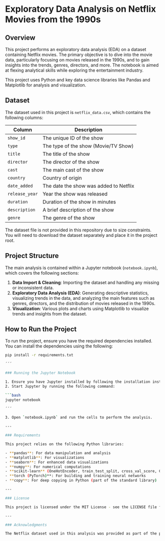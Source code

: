 # Exploratory Data Analysis on Netflix Movies from the 1990s

## Overview

This project performs an exploratory data analysis (EDA) on a dataset containing Netflix movies. The primary objective is to dive into the movie data, particularly focusing on movies released in the 1990s, and to gain insights into the trends, genres, directors, and more. The notebook is aimed at flexing analytical skills while exploring the entertainment industry.

This project uses Python and key data science libraries like Pandas and Matplotlib for analysis and visualization.

## Dataset

The dataset used in this project is `netflix_data.csv`, which contains the following columns:

| Column       | Description                  |
|--------------|------------------------------|
| `show_id`    | The unique ID of the show     |
| `type`       | The type of the show (Movie/TV Show) |
| `title`      | The title of the show         |
| `director`   | The director of the show      |
| `cast`       | The main cast of the show     |
| `country`    | Country of origin             |
| `date_added` | The date the show was added to Netflix |
| `release_year`| Year the show was released   |
| `duration`   | Duration of the show in minutes |
| `description`| A brief description of the show |
| `genre`      | The genre of the show         |

The dataset file is not provided in this repository due to size constraints. You will need to download the dataset separately and place it in the project root.

## Project Structure

The main analysis is contained within a Jupyter notebook (`notebook.ipynb`), which covers the following sections:

1. **Data Import & Cleaning**: Importing the dataset and handling any missing or inconsistent data.
2. **Exploratory Data Analysis (EDA)**: Generating descriptive statistics, visualizing trends in the data, and analyzing the main features such as genres, directors, and the distribution of movies released in the 1990s.
3. **Visualization**: Various plots and charts using Matplotlib to visualize trends and insights from the dataset.

## How to Run the Project

To run the project, ensure you have the required dependencies installed. You can install the dependencies using the following:

```bash
pip install -r requirements.txt

´´´

### Running the Jupyter Notebook

1. Ensure you have Jupyter installed by following the installation instructions in the official [Jupyter documentation](https://jupyter.org/install).
2. Start Jupyter by running the following command:

```bash
jupyter notebook

´´´

3. Open `notebook.ipynb` and run the cells to perform the analysis.

---

### Requirements

This project relies on the following Python libraries:

- **pandas**: For data manipulation and analysis
- **matplotlib**: For visualizations
- **seaborn**: For enhanced data visualizations
- **numpy**: For numerical computations
- **scikit-learn** (OneHotEncoder, train_test_split, cross_val_score, GradientBoostingRegressor, mean_absolute_error): For machine learning tasks like encoding and model training
- **torch (PyTorch)**: For building and training neural networks
- **copy**: For deep copying in Python (part of the standard library)

---

### License

This project is licensed under the MIT License - see the LICENSE file for details.

---

### Acknowledgments

The Netflix dataset used in this analysis was provided as part of the project and contains a wealth of information for exploration.
